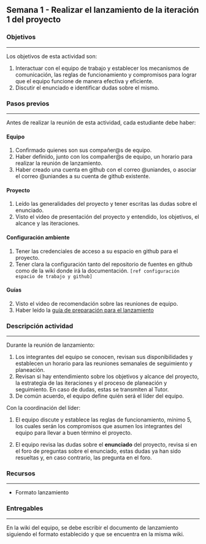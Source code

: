 ## Semana 1 - Realizar el lanzamiento de la iteración 1 del proyecto

### Objetivos

---

Los objetivos de esta actividad son:

1. Interactuar con el equipo de trabajo y establecer los mecanismos de comunicación,
   las reglas de funcionamiento y compromisos para lograr que el equipo funcione de manera efectiva y eficiente.
2. Discutir el enunciado e identificar dudas sobre el mismo.

### Pasos previos

---

Antes de realizar la reunión de esta actividad, cada estudiante debe haber:

#### Equipo

1. Confirmado quienes son sus compañer@s de equipo.
2. Haber definido, junto con los compañer@s de equipo, un horario para realizar la reunión de lanzamiento.
3. Haber creado una cuenta en github con el correo @uniandes, o asociar el correo @uniandes a su cuenta de github existente.

#### Proyecto

1. Leído las generalidades del proyecto y tener escritas las dudas sobre el enunciado.
2. Visto el video de presentación del proyecto y entendido, los objetivos, el alcance y las iteraciones.

#### Configuración ambiente

1. Tener las credenciales de acceso a su espacio en github para el proyecto.
2. Tener clara la configuración tanto del repositorio de fuentes en github como de la wiki donde irá la documentación. `[ref configuración espacio de trabajo y github]`

#### Guías

2. Visto el video de recomendación sobre las reuniones de equipo.
3. Haber leído la [guía de preparación para el lanzamiento](https://ticsw.github.io/mt1_guias_proyecto/semanas/semana1/s1_guia_lanzamiento)

### Descripción actividad

---

Durante la reunión de lanzamiento:

1. Los integrantes del equipo se conocen, revisan sus disponibilidades y establecen un horario para las reuniones semanales de
   seguimiento y planeación.
2. Revisan si hay entendimiento sobre los objetivos y alcance del proyecto,
   la estrategia de las iteraciones y el proceso de planeación y seguimiento. En caso de dudas, estas se transmiten al Tutor.
3. De común acuerdo, el equipo define quién será el líder del equipo.

Con la coordinación del líder:

1. El equipo discute y establece las reglas de funcionamiento, mínimo 5, los cuales serán los compromisos que asumen los integrantes del equipo para llevar a buen término el proyecto.

2. El equipo revisa las dudas sobre el **enunciado** del proyecto, revisa si en el foro de preguntas sobre el enunciado,
   estas dudas ya han sido resueltas y, en caso contrario, las pregunta en el foro.

### Recursos

---

- Formato lanzamiento

### Entregables

---

En la wiki del equipo, se debe escribir el documento de lanzamiento siguiendo el formato establecido y que se
encuentra en la misma wiki.
